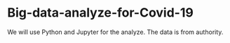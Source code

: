 # Big-data-analyze-for-Covid-19
We will use Python and Jupyter for the analyze. The data is from authority.
